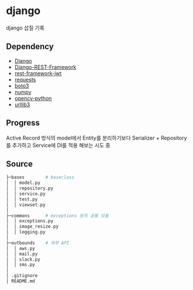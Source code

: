 # django
django 삽질 기록

## Dependency
- [Django](https://github.com/django/django)
- [Django-REST-Framework](https://github.com/encode/django-rest-framework)
- [rest-framework-jwt](https://github.com/jpadilla/django-rest-framework-jwt)
- [requests](https://github.com/psf/requests)
- [boto3](https://github.com/boto/boto3)
- [numpy](https://github.com/numpy/numpy)
- [opencv-python](https://github.com/opencv/opencv-python)
- [urllib3](https://github.com/urllib3/urllib3)

## Progress
Active Record 방식의 model에서 Entity를 분리하기보다
Serializer + Repository를 추가하고
Service에 DI를 적용 해보는 시도 중

## Source
~~~sh
├─bases        # baseclass
│  │ model.py
│  │ repository.py
│  │ service.py
│  │ test.py
│  │ viewset.py
│
├─commons      # exceptions 등의 공통 모듈
│  │ exceptions.py
│  │ image_resize.py
│  │ logging.py
│
├─outbounds    # 외부 API
│  │ aws.py
│  │ mail.py
│  │ slack.py
│  │ sms.py
│
│ .gitignore
│ README.md
~~~
